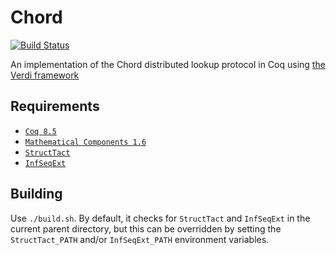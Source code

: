 Chord
=====

[![Build Status](https://api.travis-ci.org/DistributedComponents/verdi-chord.svg?branch=master)](https://travis-ci.org/DistributedComponents/verdi-chord)

An implementation of the Chord distributed lookup protocol in Coq using [the
Verdi framework](http://verdi.uwplse.org/)

Requirements
------------

 - [`Coq 8.5`](https://coq.inria.fr/download)
 - [`Mathematical Components 1.6`](http://math-comp.github.io/math-comp/)
 - [`StructTact`](https://github.com/uwplse/StructTact)
 - [`InfSeqExt`](https://github.com/palmskog/InfSeqExt)

Building
--------

Use `./build.sh`. By default, it checks for `StructTact` and `InfSeqExt` in the
current parent directory, but this can be overridden by setting the
`StructTact_PATH` and/or `InfSeqExt_PATH` environment variables.
